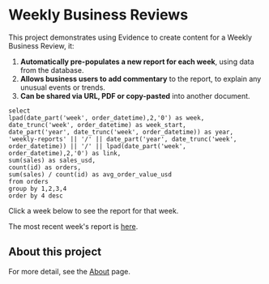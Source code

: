 # Weekly Business Reviews

This project demonstrates using Evidence to create content for a Weekly Business Review, it:

1. **Automatically pre-populates a new report for each week**, using data from the database.
1. **Allows business users to add commentary** to the report, to explain any unusual events or trends.
1. **Can be shared via URL, PDF or copy-pasted** into another document.

```orders_by_week
select 
lpad(date_part('week', order_datetime),2,'0') as week,
date_trunc('week', order_datetime) as week_start,
date_part('year', date_trunc('week', order_datetime)) as year,
'weekly-reports' || '/' || date_part('year', date_trunc('week', order_datetime)) || '/' || lpad(date_part('week', order_datetime),2,'0') as link,
sum(sales) as sales_usd,
count(id) as orders,
sum(sales) / count(id) as avg_order_value_usd
from orders
group by 1,2,3,4
order by 4 desc
```



Click a week below to see the report for that week.

The most recent week's report is <a href="{orders_by_week[0].link}">here</a>.

<DataTable data={orders_by_week} link=link>
    <Column id=week/>
    <Column id=week_start/>
    <Column id=year/>
</DataTable>


## About this project

For more detail, see the [About](/about) page.